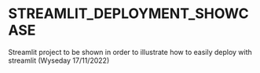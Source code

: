 # STREAMLIT_DEPLOYMENT_SHOWCASE
Streamlit project to be shown in order to illustrate how to easily deploy with streamlit (Wyseday 17/11/2022) 
